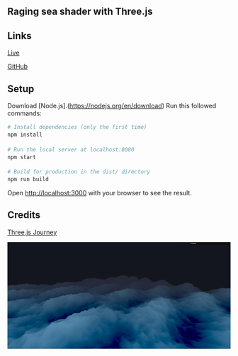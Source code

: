 ## Raging sea shader with Three.js

<!-- Shader blob with custom fresnel effect and noise shader pass. [Three.js](https://threejs.org/). Les musiques sont récupérés grâce à l'API de [Deezer].(https://developers.deezer.com/login?redirect=/api) J'ai ensuite été libre du choix du design et des objets 3D que je voulais rajouter. -->

## Links

[Live](https://raging-sea-smoky.vercel.app/)

[GitHub](https://github.com/Valentin667/raging-sea)

## Setup

Download [Node.js].(https://nodejs.org/en/download) Run this followed commands:

```bash
# Install dependencies (only the first time)
npm install

# Run the local server at localhost:8080
npm start

# Build for production in the dist/ directory
npm run build
```

Open [http://localhost:3000](http://localhost:3000) with your browser to see the result.

## Credits

[Three.js Journey](https://threejs-journey.com/)

![Loading Page](./static/assets/thumbnail/main_page.png)
